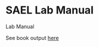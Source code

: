 # SAEL Lab Manual

Lab Manual

See book output [here](https://sael-swfsc.github.io/SAEL-lab-manual/)
